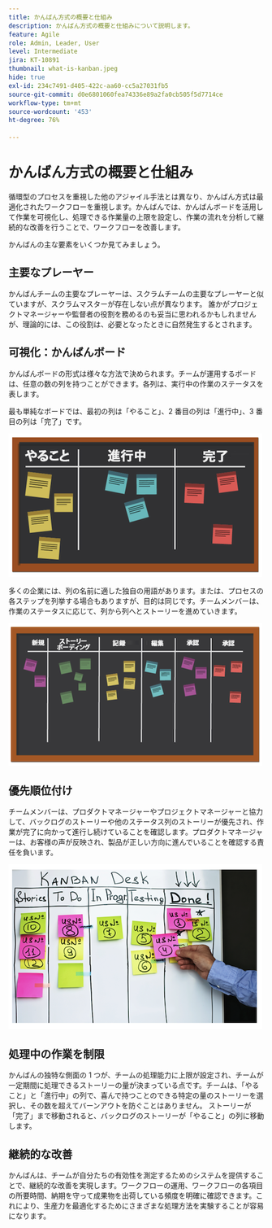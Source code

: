 ```yaml
---
title: かんばん方式の概要と仕組み
description: かんばん方式の概要と仕組みについて説明します。
feature: Agile
role: Admin, Leader, User
level: Intermediate
jira: KT-10891
thumbnail: what-is-kanban.jpeg
hide: true
exl-id: 234c7491-d405-422c-aa60-cc5a27031fb5
source-git-commit: d0e6801060fea74336e89a2fa0cb505f5d7714ce
workflow-type: tm+mt
source-wordcount: '453'
ht-degree: 76%

---
```


# かんばん方式の概要と仕組み

循環型のプロセスを重視した他のアジャイル手法とは異なり、かんばん方式は最適化されたワークフローを重視します。かんばんでは、かんばんボードを活用して作業を可視化し、処理できる作業量の上限を設定し、作業の流れを分析して継続的な改善を行うことで、ワークフローを改善します。


かんばんの主な要素をいくつか見てみましょう。



## 主要なプレーヤー

かんばんチームの主要なプレーヤーは、スクラムチームの主要なプレーヤーと似ていますが、スクラムマスターが存在しない点が異なります。 誰かがプロジェクトマネージャーや監督者の役割を務めるのも妥当に思われるかもしれませんが、理論的には、この役割は、必要となったときに自然発生するとされます。

## 可視化：かんばんボード

かんばんボードの形式は様々な方法で決められます。チームが運用するボードは、任意の数の列を持つことができます。各列は、実行中の作業のステータスを表します。

最も単純なボードでは、最初の列は「やること」、2 番目の列は「進行中」、3 番目の列は「完了」です。

![黒板と付箋メモ](assets/agile4-01.png)

多くの企業には、列の名前に適した独自の用語があります。または、プロセスの各ステップを列挙する場合もありますが、目的は同じです。チームメンバーは、作業のステータスに応じて、列から列へとストーリーを進めていきます。

![黒板と付箋メモ](assets/agile4-02.png)

## 優先順位付け

チームメンバーは、プロダクトマネージャーやプロジェクトマネージャーと協力して、バックログのストーリーや他のステータス列のストーリーが優先され、作業が完了に向かって進行し続けていることを確認します。プロダクトマネージャーは、お客様の声が反映され、製品が正しい方向に進んでいることを確認する責任を負います。

![かんばんホワイトボード](assets/agile4-03.png)

## 処理中の作業を制限

かんばんの独特な側面の 1 つが、チームの処理能力に上限が設定され、チームが一定期間に処理できるストーリーの量が決まっている点です。チームは、「やること」と「進行中」の列で、喜んで持つことのできる特定の量のストーリーを選択し、その数を超えてバーンアウトを防ぐことはありません。 ストーリーが「完了」まで移動されると、バックログのストーリーが「やること」の列に移動します。

## 継続的な改善

かんばんは、チームが自分たちの有効性を測定するためのシステムを提供することで、継続的な改善を実現します。ワークフローの運用、ワークフローの各項目の所要時間、納期を守って成果物を出荷している頻度を明確に確認できます。これにより、生産力を最適化するためにさまざまな処理方法を実験することが容易になります。
